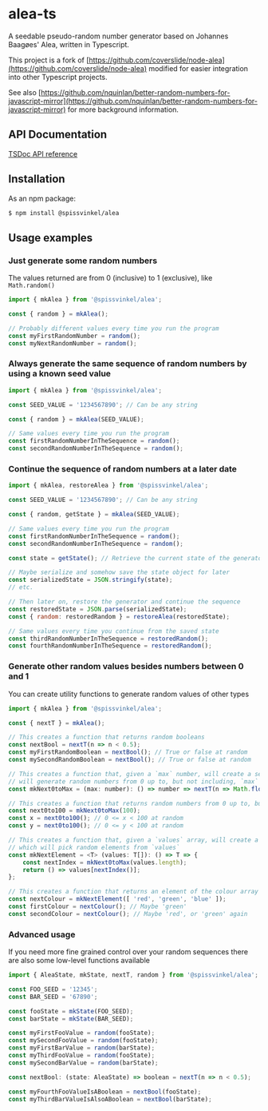 # alea-ts

A seedable pseudo-random number generator based on Johannes Baagøes' Alea, written in Typescript.

This project is a fork of [https://github.com/coverslide/node-alea](https://github.com/coverslide/node-alea) modified for easier integration into other Typescript projects.

See also [https://github.com/nquinlan/better-random-numbers-for-javascript-mirror](https://github.com/nquinlan/better-random-numbers-for-javascript-mirror) for more background information.


## API Documentation

[TSDoc API reference](https://spissvinkel.github.io/alea-ts/api/)


## Installation

As an npm package:

```bash
$ npm install @spissvinkel/alea
```


## Usage examples

### Just generate some random numbers

The values returned are from 0 (inclusive) to 1 (exclusive), like `Math.random()`

```javascript
import { mkAlea } from '@spissvinkel/alea';

const { random } = mkAlea();

// Probably different values every time you run the program
const myFirstRandomNumber = random();
const myNextRandomNumber = random();
```

### Always generate the same sequence of random numbers by using a known seed value

```javascript
import { mkAlea } from '@spissvinkel/alea';

const SEED_VALUE = '1234567890'; // Can be any string

const { random } = mkAlea(SEED_VALUE);

// Same values every time you run the program
const firstRandomNumberInTheSequence = random();
const secondRandomNumberInTheSequence = random();
```

### Continue the sequence of random numbers at a later date

```javascript
import { mkAlea, restoreAlea } from '@spissvinkel/alea';

const SEED_VALUE = '1234567890'; // Can be any string

const { random, getState } = mkAlea(SEED_VALUE);

// Same values every time you run the program
const firstRandomNumberInTheSequence = random();
const secondRandomNumberInTheSequence = random();

const state = getState(); // Retrieve the current state of the generator

// Maybe serialize and somehow save the state object for later
const serializedState = JSON.stringify(state);
// etc.

// Then later on, restore the generator and continue the sequence
const restoredState = JSON.parse(serializedState);
const { random: restoredRandom } = restoreAlea(restoredState);

// Same values every time you continue from the saved state
const thirdRandomNumberInTheSequence = restoredRandom();
const fourthRandomNumberInTheSequence = restoredRandom();
```

### Generate other random values besides numbers between 0 and 1

You can create utility functions to generate random values of other types

```javascript
import { mkAlea } from '@spissvinkel/alea';

const { nextT } = mkAlea();

// This creates a function that returns random booleans
const nextBool = nextT(n => n < 0.5);
const myFirstRandomBoolean = nextBool(); // True or false at random
const mySecondRandomBoolean = nextBool(); // True or false at random

// This creates a function that, given a `max` number, will create a second function which
// will generate random numbers from 0 up to, but not including, `max`
const mkNext0toMax = (max: number): () => number => nextT(n => Math.floor(n * max));

// This creates a function that returns random numbers from 0 up to, but not including, 100
const next0to100 = mkNext0toMax(100);
const x = next0to100(); // 0 <= x < 100 at random
const y = next0to100(); // 0 <= y < 100 at random

// This creates a function that, given a `values` array, will create a second function
// which will pick random elements from `values`
const mkNextElement = <T> (values: T[]): () => T => {
    const nextIndex = mkNext0toMax(values.length);
    return () => values[nextIndex()];
};

// This creates a function that returns an element of the colour array at random
const nextColour = mkNextElement([ 'red', 'green', 'blue' ]);
const firstColour = nextColour(); // Maybe 'green'
const secondColour = nextColour(); // Maybe 'red', or 'green' again
```


### Advanced usage

If you need more fine grained control over your random sequences there are also some low-level functions available

```javascript
import { AleaState, mkState, nextT, random } from '@spissvinkel/alea';

const FOO_SEED = '12345';
const BAR_SEED = '67890';

const fooState = mkState(FOO_SEED);
const barState = mkState(BAR_SEED);

const myFirstFooValue = random(fooState);
const mySecondFooValue = random(fooState);
const myFirstBarValue = random(barState);
const myThirdFooValue = random(fooState);
const mySecondBarValue = random(barState);

const nextBool: (state: AleaState) => boolean = nextT(n => n < 0.5);

const myFourthFooValueIsABoolean = nextBool(fooState);
const myThirdBarValueIsAlsoABoolean = nextBool(barState);
```
